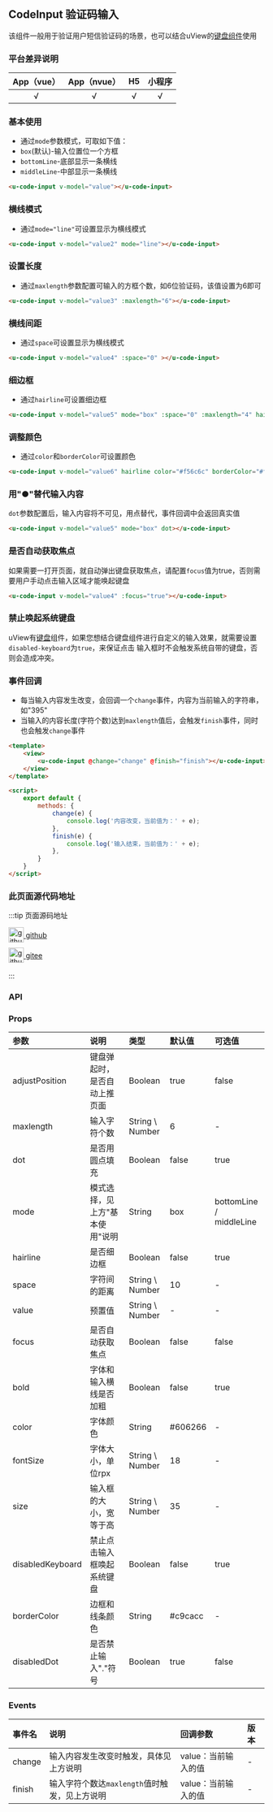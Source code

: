 ## CodeInput 验证码输入 <to-api/>

<demo-model url="/pages/componentsC/codeInput/codeInput"></demo-model>


该组件一般用于验证用户短信验证码的场景，也可以结合uView的[键盘组件](/components/keyboard.html)使用

### 平台差异说明

|App（vue）|App（nvue）|H5|小程序|
|:-:|:-:|:-:|:-:|
|√|√|√|√|

### 基本使用

- 通过`mode`参数模式，可取如下值：
- `box`(默认)-输入位置位一个方框
- `bottomLine`-底部显示一条横线
- `middleLine`-中部显示一条横线

```html
<u-code-input v-model="value"></u-code-input>
```

### 横线模式

- 通过`mode="line"`可设置显示为横线模式

```html
<u-code-input v-model="value2" mode="line"></u-code-input>
```

### 设置长度

- 通过`maxlength`参数配置可输入的方框个数，如6位验证码，该值设置为6即可

```html
<u-code-input v-model="value3" :maxlength="6"></u-code-input>
```

### 横线间距

- 通过`space`可设置显示为横线模式

```html
<u-code-input v-model="value4" :space="0" ></u-code-input>
```

### 细边框

- 通过`hairline`可设置细边框

```html
<u-code-input v-model="value5" mode="box" :space="0" :maxlength="4" hairline></u-code-input>
```

### 调整颜色

- 通过`color`和`borderColor`可设置颜色

```html
<u-code-input v-model="value6" hairline color="#f56c6c" borderColor="#f56c6c"></u-code-input>
```

### 用"●"替代输入内容

`dot`参数配置后，输入内容将不可见，用点替代，事件回调中会返回真实值

```html
<u-code-input v-model="value5" mode="box" dot></u-code-input>
```

### 是否自动获取焦点

如果需要一打开页面，就自动弹出键盘获取焦点，请配置`focus`值为true，否则需要用户手动点击输入区域才能唤起键盘

```html
<u-code-input v-model="value4" :focus="true"></u-code-input>
```

### 禁止唤起系统键盘

uView有[键盘](/components/keyboard.html)组件，如果您想结合键盘组件进行自定义的输入效果，就需要设置`disabled-keyboard`为`true`，来保证点击
输入框时不会触发系统自带的键盘，否则会造成冲突。

### 事件回调

- 每当输入内容发生改变，会回调一个`change`事件，内容为当前输入的字符串，如"395"
- 当输入的内容长度(字符个数)达到`maxlength`值后，会触发`finish`事件，同时也会触发`change`事件

```html
<template>
	<view>
		<u-code-input @change="change" @finish="finish"></u-code-input>
	</view>
</template>

<script>
	export default {
		methods: {
			change(e) {
				console.log('内容改变，当前值为：' + e);
			},
			finish(e) {
				console.log('输入结束，当前值为：' + e);
			},
		}
	}
</script>
```

### 此页面源代码地址

:::tip 页面源码地址
<br/>

<a href="https://github.com/umicro/uView2.0/blob/master/pages/componentsC/codeInput/codeInput.nvue" target="_blank" style="display: flex;align-items: center">
   <img height="30" src="https://vkceyugu.cdn.bspapp.com/VKCEYUGU-8f7e1d02-dcb1-46ba-90db-ae32fea44f22/4b2bf3e5-68ad-4a15-b0d1-00b7a5246eab.png" title="github" width="30"/>&nbsp;github
</a>

<a href="https://gitee.com/umicro/uView2.0/blob/master/pages/componentsC/codeInput/codeInput.nvue" target="_blank" style="display: flex;align-items: center;margin-top: 10px">
   <img height="30" src="https://vkceyugu.cdn.bspapp.com/VKCEYUGU-8f7e1d02-dcb1-46ba-90db-ae32fea44f22/0d0bc2dc-64e3-4ea1-a641-9c23d198e36d.png" title="github" width="30"/>&nbsp;gitee
</a>

<br/>
:::

### API

### Props

| 参数				| 说明							| 类型				| 默认值		|  可选值					|
|:-					|:-								|:-					|:-			|:-							|
| adjustPosition <badge text="2.0.32" /> | 键盘弹起时，是否自动上推页面   	| Boolean	| true		          	| false		|
| maxlength			| 输入字符个数					| String \ Number	| 6			| -							|
| dot				| 是否用圆点填充					| Boolean			| false		| true						|
| mode				| 模式选择，见上方"基本使用"说明	| String			| box		| bottomLine / middleLine	|
| hairline			| 是否细边框						| Boolean			| false		| true						|
| space				| 字符间的距离					| String \ Number	| 10		| -							|
| value				| 预置值							| String \ Number	| -			| -							|
| focus				| 是否自动获取焦点				| Boolean			| false		| false						|
| bold				| 字体和输入横线是否加粗			| Boolean			| false		| true						|
| color				| 字体颜色						| String			| #606266	| -							|
| fontSize			| 字体大小，单位rpx				| String \ Number	| 18		| -							|
| size				| 输入框的大小，宽等于高			| String \ Number	| 35		| -							|
| disabledKeyboard	| 禁止点击输入框唤起系统键盘		| Boolean			| false		| true						|
| borderColor		| 边框和线条颜色					| String			| #c9cacc	| -							|
| disabledDot		| 是否禁止输入"."符号				| Boolean			| true	    | false						|

### Events

| 事件名| 说明											| 回调参数				| 版本	|
| :-	| :-											| :-					| :-	|
| change| 输入内容发生改变时触发，具体见上方说明			| value：当前输入的值		| -		|
| finish| 输入字符个数达`maxlength`值时触发，见上方说明		| value：当前输入的值		| -		|

